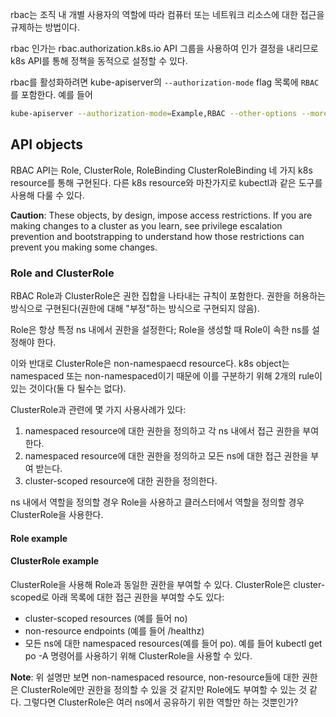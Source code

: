 rbac는 조직 내 개별 사용자의 역할에 따라 컴퓨터 또는 네트워크 리소스에 대한 접근을 규제하는 방법이다.

rbac 인가는 rbac.authorization.k8s.io API 그룹을 사용하여 인가 결정을 내리므로 k8s API를 통해 정책을 동적으로 설정할 수 있다.

rbac를 활성화하려면 kube-apiserver의 `--authorization-mode` flag 목록에 `RBAC`를 포함한다. 예를 들어
``` sh
kube-apiserver --authorization-mode=Example,RBAC --other-options --more-options
```

## API objects
RBAC API는 Role, ClusterRole, RoleBinding ClusterRoleBinding 네 가지 k8s resource를 통해 구현된다. 다른 k8s resource와 마찬가지로 kubectl과 같은 도구를 사용해 다룰 수 있다.

**Caution**: These objects, by design, impose access restrictions. If you are making changes to a cluster as you learn, see privilege escalation prevention and bootstrapping to understand how those restrictions can prevent you making some changes.

### Role and ClusterRole
RBAC Role과 ClusterRole은 권한 집합을 나타내는 규칙이 포함한다. 권한을 허용하는 방식으로 구현된다(권한에 대해 "부정"하는 방식으로 구현되지 않음).

Role은 항상 특정 ns 내에서 권한을 설정한다; Role을 생성할 때 Role이 속한 ns를 설정해야 한다.

이와 반대로 ClusterRole은 non-namespaecd resource다. k8s object는 namespaced 또는 non-namespaced이기 때문에 이를 구분하기 위해 2개의 rule이 있는 것이다(둘 다 될수는 없다).

ClusterRole과 관련에 몇 가지 사용사례가 있다:

1. namespaced resource에 대한 권한을 정의하고 각 ns 내에서 접근 권한을 부여한다.
2. namespaced resource에 대한 권한을 정의하고 모든 ns에 대한 접근 권한을 부여 받는다.
3. cluster-scoped resource에 대한 권한을 정의한다.

ns 내에서 역할을 정의할 경우 Role을 사용하고 클러스터에서 역할을 정의할 경우 ClusterRole을 사용한다.

#### Role example

#### ClusterRole example
ClusterRole을 사용해 Role과 동일한 권한을 부여할 수 있다. ClusterRole은 cluster-scoped로 아래 목록에 대한 접근 권한을 부여할 수도 있다:

- cluster-scoped resources (예를 들어 no)
- non-resource endpoints (예를 들어 /healthz)
- 모든 ns에 대한 namespaced resources(예를 들어 po). 예를 들어 kubectl get po -A 명령어를 사용하기 위해 ClusterRole을 사용할 수 있다.

**Note**: 위 설명만 보면 non-namespaced resource, non-resource들에 대한 권한은 ClusterRole에만 권한을 정의할 수 있을 것 같지만 Role에도 부여할 수 있는 것 같다. 그렇다면 ClusterRole은 여러 ns에서 공유하기 위한 역할만 하는 것뿐인가?